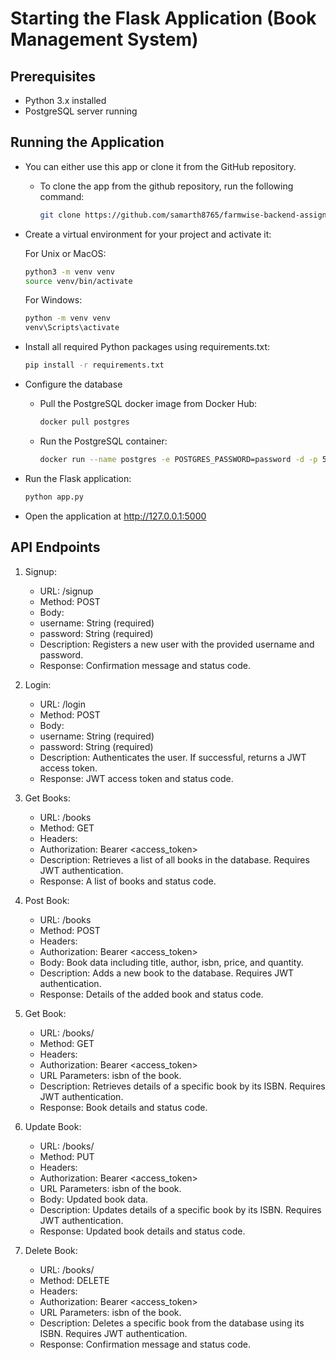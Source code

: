 # Starting the Flask Application (Book Management System)

## Prerequisites

- Python 3.x installed
- PostgreSQL server running

## Running the Application

- You can either use this app or clone it from the GitHub repository.

  - To clone the app from the github repository, run the following command:

    ```bash
    git clone https://github.com/samarth8765/farmwise-backend-assignment.git
    ```

- Create a virtual environment for your project and activate it:

  For Unix or MacOS:

  ```bash
  python3 -m venv venv
  source venv/bin/activate
  ```

  For Windows:

  ```bash
  python -m venv venv
  venv\Scripts\activate
  ```

- Install all required Python packages using requirements.txt:

  ```bash
  pip install -r requirements.txt
  ```

- Configure the database

  - Pull the PostgreSQL docker image from Docker Hub:

    ```bash
    docker pull postgres
    ```

  - Run the PostgreSQL container:

    ```bash
    docker run --name postgres -e POSTGRES_PASSWORD=password -d -p 5432:5432 postgres
    ```

- Run the Flask application:

  ```bash
  python app.py
  ```

- Open the application at http://127.0.0.1:5000

## API Endpoints

1. Signup:

   - URL: /signup
   - Method: POST
   - Body:
   - username: String (required)
   - password: String (required)
   - Description: Registers a new user with the provided username and password.
   - Response: Confirmation message and status code.

2. Login:

   - URL: /login
   - Method: POST
   - Body:
   - username: String (required)
   - password: String (required)
   - Description: Authenticates the user. If successful, returns a JWT access token.
   - Response: JWT access token and status code.

3. Get Books:

   - URL: /books
   - Method: GET
   - Headers:
   - Authorization: Bearer <access_token>
   - Description: Retrieves a list of all books in the database. Requires JWT authentication.
   - Response: A list of books and status code.

4. Post Book:

   - URL: /books
   - Method: POST
   - Headers:
   - Authorization: Bearer <access_token>
   - Body: Book data including title, author, isbn, price, and quantity.
   - Description: Adds a new book to the database. Requires JWT authentication.
   - Response: Details of the added book and status code.

5. Get Book:

   - URL: /books/<isbn>
   - Method: GET
   - Headers:
   - Authorization: Bearer <access_token>
   - URL Parameters: isbn of the book.
   - Description: Retrieves details of a specific book by its ISBN. Requires JWT authentication.
   - Response: Book details and status code.

6. Update Book:

   - URL: /books/<isbn>
   - Method: PUT
   - Headers:
   - Authorization: Bearer <access_token>
   - URL Parameters: isbn of the book.
   - Body: Updated book data.
   - Description: Updates details of a specific book by its ISBN. Requires JWT authentication.
   - Response: Updated book details and status code.

7. Delete Book:

   - URL: /books/<isbn>
   - Method: DELETE
   - Headers:
   - Authorization: Bearer <access_token>
   - URL Parameters: isbn of the book.
   - Description: Deletes a specific book from the database using its ISBN. Requires JWT authentication.
   - Response: Confirmation message and status code.
